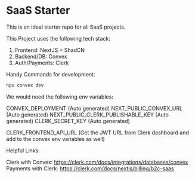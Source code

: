 # SaaS Starter

This is an ideal starter repo for all SaaS projects.

This Project uses the following tech stack:

1. Frontend: NextJS + ShadCN
2. Backend/DB: Convex
3. Auth/Payments: Clerk

Handy Commands for development:

```bash
npx convex dev
```

We would need the following env variables:

CONVEX_DEPLOYMENT (Auto generated)
NEXT_PUBLIC_CONVEX_URL (Auto generated)
NEXT_PUBLIC_CLERK_PUBLISHABLE_KEY (Auto generated)
CLERK_SECRET_KEY (Auto generated)

CLERK_FRONTEND_API_URL (Get the JWT URL from Clerk dashboard and add to the convex env variables as well)

Helpful Links:

Clerk with Convex: https://clerk.com/docs/integrations/databases/convex
Payments with Clerk: https://clerk.com/docs/nextjs/billing/b2c-saas
